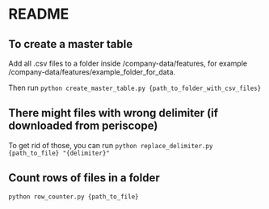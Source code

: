 # README

## To create a master table

Add all .csv files to a folder inside /company-data/features, for example /company-data/features/example_folder_for_data.

Then run
`python create_master_table.py {path_to_folder_with_csv_files}`

## There might files with wrong delimiter (if downloaded from periscope)

To get rid of those, you can run 
`python replace_delimiter.py {path_to_file} "{delimiter}"`

## Count rows of files in a folder

`python row_counter.py {path_to_file}`


